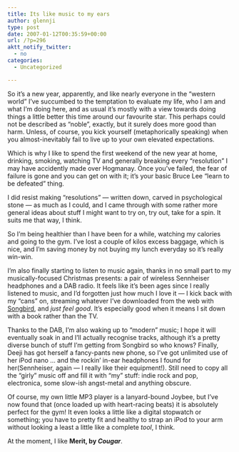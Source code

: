 ```yaml
---
title: Its like music to my ears
author: glennji
type: post
date: 2007-01-12T00:35:59+00:00
url: /?p=296
aktt_notify_twitter:
  - no
categories:
  - Uncategorized

---
```

So it&#8217;s a new year, apparently, and like nearly everyone in the &#8220;western world&#8221; I&#8217;ve succumbed to the temptation to evaluate my life, who I am and what I&#8217;m doing here, and as usual it&#8217;s mostly with a view towards doing things a little better this time around our favourite star. This perhaps could not be described as &#8220;noble&#8221;, exactly, but it surely does more good than harm. Unless, of course, you kick yourself (metaphorically speaking) when you almost-inevitably fail to live up to your own elevated expectations.
  
Which is why I like to spend the first weekend of the new year at home, drinking, smoking, watching TV and generally breaking every &#8220;resolution&#8221; I may have accidently made over Hogmanay. Once you&#8217;ve failed, the fear of failure is gone and you can get on with it; it&#8217;s your basic Bruce Lee &#8220;learn to be defeated&#8221; thing.
  
I did resist making &#8220;resolutions&#8221; &#8212; written down, carved in psychological stone &#8212; as much as I could, and I came through with some rather more general ideas about stuff I might want to try on, try out, take for a spin. It suits me that way, I think.
  
So I&#8217;m being healthier than I have been for a while, watching my calories and going to the gym. I&#8217;ve lost a couple of kilos excess baggage, which is nice, and I&#8217;m saving money by not buying my lunch everyday so it&#8217;s really win-win.
  
I&#8217;m also finally starting to listen to music again, thanks in no small part to my musically-focused Christmas presents: a pair of wireless Sennheiser headphones and a DAB radio. It feels like it&#8217;s been ages since I really listened to music, and I&#8217;d forgotten just how much I love it &#8212; I kick back with my &#8220;cans&#8221; on, streaming whatever I&#8217;ve downloaded from the web with [Songbird][1], and _just feel good_. It&#8217;s especially good when it means I sit down with a book rather than the TV.
  
Thanks to the DAB, I&#8217;m also waking up to &#8220;modern&#8221; music; I hope it will eventually soak in and I&#8217;ll actually recognise tracks, although it&#8217;s a pretty diverse bunch of stuff I&#8217;m getting from Songbird so who knows? Finally, Deeji has got herself a fancy-pants new phone, so I&#8217;ve got unlimited use of her iPod nano &#8230; and the rockin&#8217; in-ear headphones I found for her(Sennheiser, again &#8212; I really like their equipment!). Still need to copy all the &#8220;girly&#8221; music off and fill it with &#8220;my&#8221; stuff: indie rock and pop, electronica, some slow-ish angst-metal and anything obscure.
  
Of course, my own little MP3 player is a lanyard-bound Joybee, but I&#8217;ve now found that (once loaded up with heart-racing beats) it is absolutely perfect for the gym! It even looks a little like a digital stopwatch or something; you have to pretty fit and healthy to strap an iPod to your arm without looking a least a little like a complete _tool_, I think.
  
At the moment, I like **Merit, by _Cougar_**.

 [1]: http://www.songbirdnest.com "Songbird Nest"
